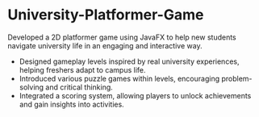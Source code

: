 # University-Platformer-Game
Developed a 2D platformer game using JavaFX to help new students navigate university life in an engaging and interactive way.
- Designed gameplay levels inspired by real university experiences, helping freshers adapt to campus life.
- Introduced various puzzle games within levels, encouraging problem-solving and critical thinking.
- Integrated a scoring system, allowing players to unlock achievements and gain insights into activities.
